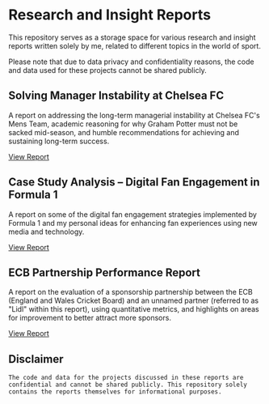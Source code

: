 # Research and Insight Reports

This repository serves as a storage space for various research and insight reports written solely by me, related to different topics in the world of sport. 

Please note that due to data privacy and confidentiality reasons, the code and data used for these projects cannot be shared publicly.

## Solving Manager Instability at Chelsea FC
A report on addressing the long-term managerial instability at Chelsea FC's Mens Team, academic reasoning for why Graham Potter must not be sacked mid-season, and humble recommendations for achieving and sustaining long-term success.

[View Report](https://drive.google.com/file/d/13rZgtMBSru0RuRzF6hFydg2UsIaCzoU3/view?usp=sharing)

## Case Study Analysis – Digital Fan Engagement in Formula 1
A report on some of the digital fan engagement strategies implemented by Formula 1 and my personal ideas for enhancing fan experiences using new media and technology.

[View Report](https://drive.google.com/file/d/1FtWludDOv4I0VCiy7YY9KHLnm436Fs49/view?usp=sharing)

## ECB Partnership Performance Report
A report on the evaluation of a sponsorship partnership between the ECB (England and Wales Cricket Board) and an unnamed partner (referred to as "Lidl" within this report), using quantitative metrics, and highlights on areas for improvement to better attract more sponsors.

[View Report](https://drive.google.com/file/d/17Qs2ib6EsBVtgUBh1FGO5TK9XqrSI_hh/view?usp=sharing)

## Disclaimer

    The code and data for the projects discussed in these reports are confidential and cannot be shared publicly. This repository solely contains the reports themselves for informational purposes.
